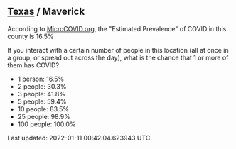 
## [Texas](/united-states/texas) / Maverick

According to [MicroCOVID.org](http://microcovid.org),
the "Estimated Prevalence" of COVID in this county is 16.5%

If you interact with a certain number of people in this location
(all at once in a group, or spread out across the day), what is the chance that
1 or more of them has COVID?

- 1 person: 16.5%
- 2 people: 30.3%
- 3 people: 41.8%
- 5 people: 59.4%
- 10 people: 83.5%
- 25 people: 98.9%
- 100 people: 100.0%

Last updated: 2022-01-11 00:42:04.623943 UTC

